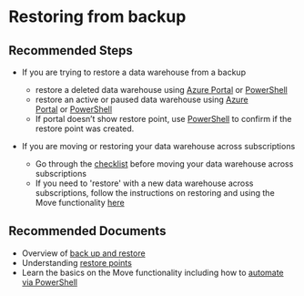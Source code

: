 <properties
    pageTitle="Restoring from backup"
    description="Restoring from backup"
    service="microsoft.sql"
    resource="servers"
    authors="saltug,mlee3gsd"
    ms.author="saltug,martinle"
    supportTopicIds="32635218"
    productPesIds="15818"
    displayOrder="71"
    selfHelpType="resource"
    resourceTags="datawarehouse"
    articleId="dw-backuprestoreandbusinesscontinuity-restoringfrombackup.md"
    cloudEnvironments="public"
/>

# Restoring from backup

## **Recommended Steps**

* If you are trying to restore a data warehouse from a backup

  * restore a deleted data warehouse using [Azure Portal](https://docs.microsoft.com/azure/sql-data-warehouse/sql-data-warehouse-restore#restore-a-deleted-database-using-the-azure-portal) or [PowerShell](https://docs.microsoft.com/azure/sql-data-warehouse/sql-data-warehouse-restore#restore-a-deleted-database-using-powershell)
  * restore an active or paused data warehouse using [Azure Portal](https://docs.microsoft.com/azure/sql-data-warehouse/sql-data-warehouse-restore#restore-an-active-or-paused-database-using-the-azure-portal) or [PowerShell](https://docs.microsoft.com/azure/sql-data-warehouse/sql-data-warehouse-restore#restore-an-active-or-paused-database-using-powershell)
  * If portal doesn’t show restore point, use [PowerShell](https://docs.microsoft.com/powershell/module/az.sql/get-azsqldatabaserestorepoint?view=azps-2.4.0#examples) to confirm if the restore point was created.

* If you are moving or restoring your data warehouse across subscriptions

  * Go through the [checklist](https://docs.microsoft.com/azure/azure-resource-manager/resource-group-move-resources#checklist-before-moving-resources) before moving your data warehouse across subscriptions
  * If you need to 'restore' with a new data warehouse across subscriptions, follow the instructions on restoring and using the Move functionality [here](https://docs.microsoft.com/azure/sql-data-warehouse/backup-and-restore#restoring-from-restore-points)

## **Recommended Documents**

* Overview of [back up and restore](https://azure.microsoft.com/documentation/articles/sql-data-warehouse-restore-database-overview/)
* Understanding [restore points](https://docs.microsoft.com/azure/sql-data-warehouse/backup-and-restore#restoring-from-restore-points)
* Learn the basics on the Move functionality including how to [automate via PowerShell](https://docs.microsoft.com/azure/azure-resource-manager/resource-group-move-resources#use-azure-powershell)
